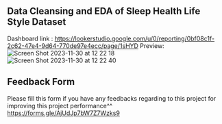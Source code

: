 ## Data Cleansing and EDA of Sleep Health Life Style Dataset
Dashboard link : https://lookerstudio.google.com/u/0/reporting/0bf08c1f-2c62-47e4-9d64-770de97e4ecc/page/1sHYD
Preview:
![Screen Shot 2023-11-30 at 12 22 18](https://github.com/andreavicalina/Data-Cleansing-and-EDA-of-Sleep-Health-Life-Style-Dataset/assets/83027601/4e44dc39-e43b-4c5f-b594-f0e94ed97425)
![Screen Shot 2023-11-30 at 12 22 40](https://github.com/andreavicalina/Data-Cleansing-and-EDA-of-Sleep-Health-Life-Style-Dataset/assets/83027601/91115ac0-3cd8-42f1-acbf-a269e08cea44)

## Feedback Form
Please fill this form if you have any feedbacks regarding to this project for improving this project performance^^
https://forms.gle/AjUdJp7bW7Z7Wzks9
